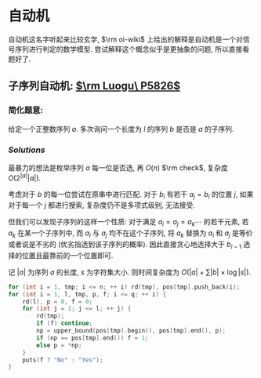# 自动机

自动机这名字听起来比较玄学, $\rm oi-wiki$ 上给出的解释是自动机是一个对信号序列进行判定的数学模型. 尝试解释这个概念似乎是更抽象的问题, 所以直接看题好了. 

## 子序列自动机: [$\rm Luogu\ P5826$](https://www.luogu.com.cn/problem/P5826)

### 简化题意: 

给定一个正整数序列 $a$. 多次询问一个长度为 $l$ 的序列 $b$ 是否是 $a$ 的子序列. 

### $Solutions$

最暴力的想法是枚举序列 $a$ 每一位是否选, 再 $O(n)$ $\rm check$, 复杂度 $O(2^{|a|} |a|)$. 

考虑对于 $b$ 的每一位尝试在原串中进行匹配. 对于 $b_i$ 有若干 $a_j = b_i$ 的位置 $j$, 如果对于每一个 $j$ 都进行搜索, 复杂度仍不是多项式级别, 无法接受. 

但我们可以发现子序列的这样一个性质: 对于满足 $a_i = a_j = a_k \cdots$ 的若干元素, 若 $a_k$ 在某一个子序列中, 而 $a_i$ 与 $a_j$ 均不在这个子序列, 将 $a_k$ 替换为 $a_i$ 和 $a_j$ 是等价或者说是不劣的 (优劣指选到该子序列的概率). 因此直接贪心地选择大于 $b_{i - 1}$ 选择的位置且最靠前的一个位置即可. 

记 $|a|$ 为序列 $a$ 的长度, $s$ 为字符集大小. 则时间复杂度为 $O(|a| + \sum |b| \times \log |s|)$. 

```cpp
for (int i = 1, tmp; i <= n; ++ i) rd(tmp), pos[tmp].push_back(i);
for (int i = 1, l, tmp, p, f; i <= q; ++ i) {
    rd(l), p = 0, f = 0;
    for (int j = 1; j <= l; ++ j) {
        rd(tmp);
        if (f) continue;
        np = upper_bound(pos[tmp].begin(), pos[tmp].end(), p);
        if (np == pos[tmp].end()) f = 1;
        else p = *np;
    }
    puts(f ? "No" : "Yes");
}
```